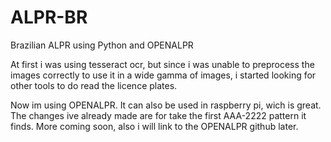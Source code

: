 # ALPR-BR
Brazilian ALPR using Python and OPENALPR

At first i was using tesseract ocr, but since i was unable to preprocess the images
correctly to use it in a wide gamma of images, i started looking for other tools to do
 read the licence plates.
 
 Now im using OPENALPR. It can also be used in raspberry pi, wich is great.
 The changes ive already made are for take the first AAA-2222 pattern it finds.
 More coming soon, also i will link to the OPENALPR github later.